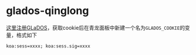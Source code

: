 # glados-qinglong


[这里注册GLaDOS](https://3egz4-moj12-kyfey-i48e9.glados.space)，获取cookie后在青龙面板中新建一个名为`GLADOS_COOKIE`的变量，格式如下
```
koa:sess=xxxx; koa:sess.sig=xxxx
```
